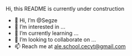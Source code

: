 Hi, this README is currently under construction

- 👋 Hi, I’m @Segze
- 👀 I’m interested in ...
- 🌱 I’m currently learning ...
- 💞️ I’m looking to collaborate on ...
- 📫 Reach me at ale.school.cecyt@gmail.com

<!---
Segze/Segze is a ✨ special ✨ repository because its `README.md` (this file) appears on your GitHub profile.
You can click the Preview link to take a look at your changes.
--->

